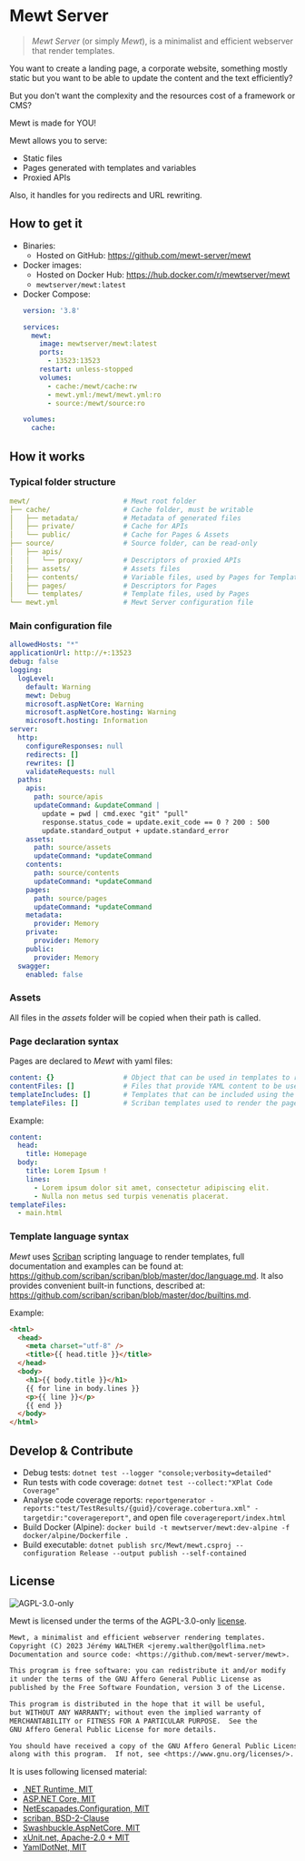 # Mewt Server

> *Mewt Server* (or simply *Mewt*), is a minimalist and efficient webserver that render templates.

You want to create a landing page, a corporate website, something mostly static but you want to be able to update the content and the text efficiently?

But you don't want the complexity and the resources cost of a framework or CMS?

Mewt is made for YOU!

Mewt allows you to serve:

* Static files
* Pages generated with templates and variables
* Proxied APIs

Also, it handles for you redirects and URL rewriting.

## How to get it

* Binaries:
    * Hosted on GitHub: <https://github.com/mewt-server/mewt>
* Docker images:
    * Hosted on Docker Hub: <https://hub.docker.com/r/mewtserver/mewt>
    * `mewtserver/mewt:latest`
* Docker Compose:
   ```yml
   version: '3.8'
   
   services:
     mewt:
       image: mewtserver/mewt:latest
       ports:
         - 13523:13523
       restart: unless-stopped
       volumes:
         - cache:/mewt/cache:rw
         - mewt.yml:/mewt/mewt.yml:ro
         - source:/mewt/source:ro
   
   volumes:
     cache:
   ```

## How it works

### Typical folder structure

```yml
mewt/                       # Mewt root folder
├── cache/                  # Cache folder, must be writable
│   ├── metadata/           # Metadata of generated files
│   ├── private/            # Cache for APIs
│   └── public/             # Cache for Pages & Assets
├── source/                 # Source folder, can be read-only
│   ├── apis/           
│   │   └── proxy/          # Descriptors of proxied APIs
│   ├── assets/             # Assets files
│   ├── contents/           # Variable files, used by Pages for Templates
│   ├── pages/              # Descriptors for Pages
│   └── templates/          # Template files, used by Pages
└── mewt.yml                # Mewt Server configuration file
```

### Main configuration file

```yml
allowedHosts: "*"
applicationUrl: http://+:13523
debug: false
logging:
  logLevel:
    default: Warning
    mewt: Debug
    microsoft.aspNetCore: Warning
    microsoft.aspNetCore.hosting: Warning
    microsoft.hosting: Information
server:
  http:
    configureResponses: null
    redirects: []
    rewrites: []
    validateRequests: null
  paths:
    apis:
      path: source/apis
      updateCommand: &updateCommand |
        update = pwd | cmd.exec "git" "pull"
        response.status_code = update.exit_code == 0 ? 200 : 500
        update.standard_output + update.standard_error
    assets:
      path: source/assets
      updateCommand: *updateCommand
    contents:
      path: source/contents
      updateCommand: *updateCommand
    pages:
      path: source/pages
      updateCommand: *updateCommand
    metadata:
      provider: Memory
    private:
      provider: Memory
    public:
      provider: Memory
  swagger:
    enabled: false
```

### Assets

All files in the *assets* folder will be copied when their path is called.

### Page declaration syntax

Pages are declared to *Mewt* with yaml files:

```yml
content: {}                 # Object that can be used in templates to retrieve its values
contentFiles: []            # Files that provide YAML content to be used in templates
templateIncludes: []        # Templates that can be included using the `include` function in templates
templateFiles: []           # Scriban templates used to render the page
```

Example:

```yml
content:
  head:
    title: Homepage
  body:
    title: Lorem Ipsum !
    lines:
      - Lorem ipsum dolor sit amet, consectetur adipiscing elit.
      - Nulla non metus sed turpis venenatis placerat.
templateFiles:
  - main.html
```

### Template language syntax

*Mewt* uses [Scriban](https://github.com/scriban/scriban) scripting language to render templates,
full documentation and examples can be found at: <https://github.com/scriban/scriban/blob/master/doc/language.md>.
It also provides convenient built-in functions, described at: <https://github.com/scriban/scriban/blob/master/doc/builtins.md>.

Example:

```html
<html>
  <head>
    <meta charset="utf-8" />
    <title>{{ head.title }}</title>
  </head>
  <body>
    <h1>{{ body.title }}</h1>
    {{ for line in body.lines }}
    <p>{{ line }}</p>
    {{ end }}
  </body>
</html>
```

## Develop & Contribute

* Debug tests: `dotnet test --logger "console;verbosity=detailed"`
* Run tests with code coverage: `dotnet test --collect:"XPlat Code Coverage"`
* Analyse code coverage reports: `reportgenerator -reports:"test/TestResults/{guid}/coverage.cobertura.xml" -targetdir:"coveragereport"`, and open file `coveragereport/index.html`
* Build Docker (Alpine): `docker build -t mewtserver/mewt:dev-alpine -f docker/alpine/Dockerfile .`
* Build executable: `dotnet publish src/Mewt/mewt.csproj --configuration Release --output publish --self-contained`

## License

![AGPL-3.0-only](https://www.gnu.org/graphics/agplv3-155x51.png)

Mewt is licensed under the terms of the AGPL-3.0-only [license](LICENSE).

```txt
Mewt, a minimalist and efficient webserver rendering templates.
Copyright (C) 2023 Jérémy WALTHER <jeremy.walther@golflima.net>
Documentation and source code: <https://github.com/mewt-server/mewt>.

This program is free software: you can redistribute it and/or modify
it under the terms of the GNU Affero General Public License as
published by the Free Software Foundation, version 3 of the License.

This program is distributed in the hope that it will be useful,
but WITHOUT ANY WARRANTY; without even the implied warranty of
MERCHANTABILITY or FITNESS FOR A PARTICULAR PURPOSE.  See the
GNU Affero General Public License for more details.

You should have received a copy of the GNU Affero General Public License
along with this program.  If not, see <https://www.gnu.org/licenses/>.
```

It is uses following licensed material:

* [.NET Runtime, MIT](https://github.com/dotnet/runtime)
* [ASP.NET Core, MIT](https://github.com/dotnet/aspnetcore)
* [NetEscapades.Configuration, MIT](https://github.com/andrewlock/NetEscapades.Configuration)
* [scriban, BSD-2-Clause](https://github.com/scriban/scriban)
* [Swashbuckle.AspNetCore, MIT](https://github.com/domaindrivendev/Swashbuckle.AspNetCore)
* [xUnit.net, Apache-2.0 + MIT](https://github.com/xunit/xunit)
* [YamlDotNet, MIT](https://github.com/aaubry/YamlDotNet)